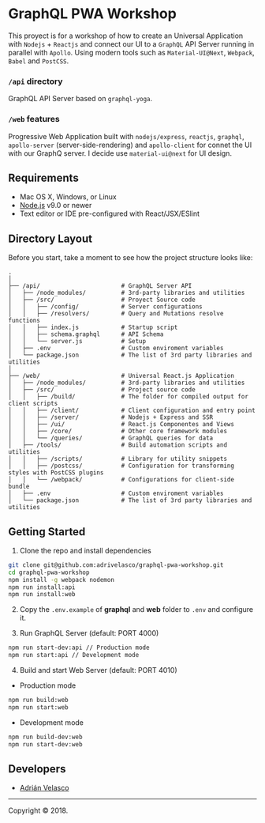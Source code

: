 # GraphQL PWA Workshop

This proyect is for a workshop of how to create an Universal Application with `Nodejs` + `Reactjs` and connect our UI to a `GraphQL` API Server running in parallel with `Apollo`. Using modern tools such as `Material-UI@Next`, `Webpack`, `Babel` and `PostCSS`. 

### `/api` directory

GraphQL API Server based on `graphql-yoga`.

### `/web` features

Progressive Web Application built with `nodejs/express`, `reactjs`, `graphql`, `apollo-server` (server-side-rendering) and `apollo-client` for connet the UI with our GraphQ server. I decide use `material-ui@next` for UI design.

## Requirements

  * Mac OS X, Windows, or Linux
  * [Node.js](https://nodejs.org/) v9.0 or newer
  * Text editor or IDE pre-configured with React/JSX/ESlint

## Directory Layout

Before you start, take a moment to see how the project structure looks like:

```
.
│
├── /api/                       # GraphQL Server API
│   ├── /node_modules/          # 3rd-party libraries and utilities
│   ├── /src/                   # Proyect Source code
│   │   ├── /config/            # Server configurations
│   │   ├── /resolvers/         # Query and Mutations resolve functions
│   │   ├── index.js            # Startup script
│   │   ├── schema.graphql      # API Schema
│   │   └── server.js           # Setup
│   ├── .env                    # Custom enviroment variables
│   └── package.json            # The list of 3rd party libraries and utilities
│
├── /web/                       # Universal React.js Application
│   ├── /node_modules/          # 3rd-party libraries and utilities
│   ├── /src/                   # Project source code
│   │   ├── /build/             # The folder for compiled output for client scripts
│   │   ├── /client/            # Client configuration and entry point
│   │   ├── /server/            # Nodejs + Express and SSR
│   │   ├── /ui/                # React.js Componentes and Views
│   │   ├── /core/              # Other core framework modules
│   │   └── /queries/           # GraphQL queries for data
│   ├── /tools/                 # Build automation scripts and utilities
│   │   ├── /scripts/           # Library for utility snippets
│   │   ├── /postcss/           # Configuration for transforming styles with PostCSS plugins
│   │   └── /webpack/           # Configurations for client-side bundle
│   ├── .env                    # Custom enviroment variables
│   └── package.json            # The list of 3rd party libraries and utilities
```

## Getting Started

1. Clone the repo and install dependencies

````bash
git clone git@github.com:adrivelasco/graphql-pwa-workshop.git
cd graphql-pwa-workshop
npm install -g webpack nodemon
npm run install:api
npm run install:web
````

2. Copy the `.env.example` of **graphql** and **web** folder to `.env` and configure it.

3. Run GraphQL Server (default: PORT 4000)

  ````bash
  npm run start-dev:api // Production mode
  npm run start:api // Development mode
  ````

4. Build and start Web Server (default: PORT 4010)

  * Production mode

  ````bash
  npm run build:web
  npm run start:web
  ````

  * Development mode

  ````bash
  npm run build-dev:web
  npm run start-dev:web
  ````

## Developers

  * [Adrián Velasco](https://github.com/adrivelasco)
  
---

Copyright © 2018.
